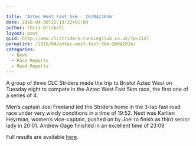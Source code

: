 ```yaml
---

title: 'Aztec West Fast 5km - 26/04/2016'
date: 2016-04-30T22:13:22+01:00
author: Chris Driskell
layout: post
guid: http://www.clcstriders-runningclub.co.uk/?p=2147
permalink: /2016/04/aztec-west-fast-5km-26042016/
categories:
  - News
  - Race Reports
  - Road Reports
---
```

A group of three CLC Striders made the trip to Bristol Aztec West on Tuesday night to compete in the Aztec West Fast 5km race, the first one of a series of 4.

Men’s captain Joel Freeland led the Striders home in the 3-lap fast road race under very windy conditions in a time of 19:52. Next was Karlien Heyrman, women’s vice-captain, pushed on by Joel to finish as third senior lady in 20:01. Andrew Gage finished in an excellent time of 23:09

Full results are available [here](http://www.bristolandwestac.org/downloads/aztec-west-fast-5k/).

&nbsp;